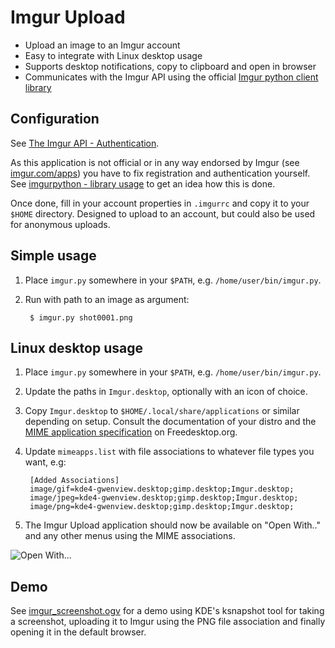 Imgur Upload
============
* Upload an image to an Imgur account
* Easy to integrate with Linux desktop usage
* Supports desktop notifications, copy to clipboard and open in browser
* Communicates with the Imgur API using the official 
  [Imgur python client library][1]

Configuration
-------------

See [The Imgur API - Authentication][2].

As this application is not official or in any way endorsed by Imgur (see
[imgur.com/apps][3]) you have to fix registration and authentication yourself. 
See [imgurpython - library usage][4] to get an idea how this is done. 

Once done, fill in your account properties in `.imgurrc` and copy it to your
`$HOME` directory. Designed to upload to an account, but could also be used for
anonymous uploads.

Simple usage
------------

1. Place `imgur.py` somewhere in your `$PATH`, e.g. `/home/user/bin/imgur.py`.
2. Run with path to an image as argument:

        $ imgur.py shot0001.png

Linux desktop usage
-------------------

1. Place `imgur.py` somewhere in your `$PATH`, e.g. `/home/user/bin/imgur.py`.
2. Update the paths in `Imgur.desktop`, optionally with an icon of choice. 
3. Copy `Imgur.desktop` to `$HOME/.local/share/applications` or similar
   depending on setup. Consult the documentation of your distro and the 
   [MIME application specification][5] on Freedesktop.org.
4. Update `mimeapps.list` with file associations to whatever file types you
   want, e.g:

        [Added Associations]
        image/gif=kde4-gwenview.desktop;gimp.desktop;Imgur.desktop;
        image/jpeg=kde4-gwenview.desktop;gimp.desktop;Imgur.desktop;
        image/png=kde4-gwenview.desktop;gimp.desktop;Imgur.desktop;

5. The Imgur Upload application should now be available on "Open With.." and
   any other menus using the MIME associations. 

![Open With...](http://i.imgur.com/DDuWQrd.png)

Demo
----

See [imgur_screenshot.ogv][6] for a demo using KDE's ksnapshot tool for taking
a screenshot, uploading it to Imgur using the PNG file association and finally
opening it in the default browser. 



[1]: https://github.com/Imgur/imgurpython
[2]: https://api.imgur.com/#authentication
[3]: https://imgur.com/apps
[4]: https://github.com/Imgur/imgurpython#library-usage
[5]: http://standards.freedesktop.org/mime-apps-spec/mime-apps-spec-1.0.1.html
[6]: https://github.com/timss/imgur-upload/blob/master/imgur_screenshot.ogv
